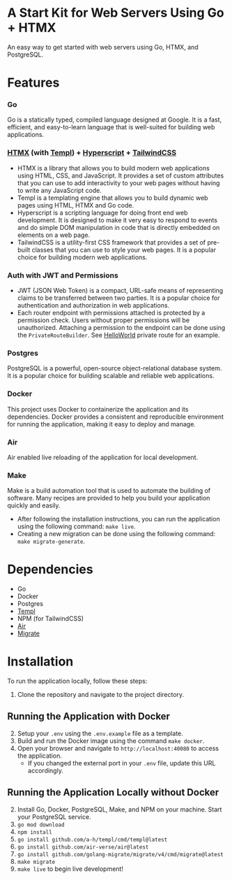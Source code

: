 # A Start Kit for Web Servers Using Go + HTMX
An easy way to get started with web servers using Go, HTMX, and PostgreSQL.

# Features
### Go
Go is a statically typed, compiled language designed at Google. It is a fast, efficient, and easy-to-learn language that is well-suited for building web applications.

### [HTMX](https://htmx.org/) (with [Templ](https://templ.guide)) + [Hyperscript](https://hyperscript.org/) + [TailwindCSS](https://tailwindcss.com/)
- HTMX is a library that allows you to build modern web applications using HTML, CSS, and JavaScript. It provides a set of custom attributes that you can use to add interactivity to your web pages without having to write any JavaScript code.
- Templ is a templating engine that allows you to build dynamic web pages using HTML, HTMX and Go code.
- Hyperscript is a scripting language for doing front end web development. It is designed to make it very easy to respond to events and do simple DOM manipulation in code that is directly embedded on elements on a web page.
- TailwindCSS is a utility-first CSS framework that provides a set of pre-built classes that you can use to style your web pages. It is a popular choice for building modern web applications.

### Auth with JWT and Permissions
- JWT (JSON Web Token) is a compact, URL-safe means of representing claims to be transferred between two parties. It is a popular choice for authentication and authorization in web applications.
- Each router endpoint with permissions attached is protected by a permission check. Users without proper permissions will be unauthorized. Attaching a permission to the
endpoint can be done using the `PrivateRouteBuilder`. See [HelloWorld](https://github.com/carsonkrueger/go-test/blob/main/internal/private_routes/hello_world2.go) private route for an example.

### Postgres
PostgreSQL is a powerful, open-source object-relational database system. It is a popular choice for building scalable and reliable web applications.

### Docker
This project uses Docker to containerize the application and its dependencies. Docker provides a consistent and reproducible environment for running the application, making it easy to deploy and manage.

### Air
Air enabled live reloading of the application for local development.

### Make
Make is a build automation tool that is used to automate the building of software. Many recipes are provided to help you build your application quickly and easily.
- After following the installation instructions, you can run the application using the following command: `make live`.
- Creating a new migration can be done using the following command: `make migrate-generate`.

# Dependencies
- Go
- Docker
- Postgres
- [Templ](https://templ.guide)
- NPM (for TailwindCSS)
- [Air](https://github.com/air-verse/air)
- [Migrate](https://github.com/golang-migrate/migrate)

# Installation
To run the application locally, follow these steps:

1. Clone the repository and navigate to the project directory.

## Running the Application with Docker

2. Setup your `.env` using the `.env.example` file as a template.
3. Build and run the Docker image using the command `make docker`.
4. Open your browser and navigate to `http://localhost:40080` to access the application.
    - If you changed the external port in your `.env` file, update this URL accordingly.

## Running the Application Locally without Docker
2. Install Go, Docker, PostgreSQL, Make, and NPM on your machine. Start your PostgreSQL service.
3. `go mod download`
4. `npm install`
5. `go install github.com/a-h/templ/cmd/templ@latest`
6. `go install github.com/air-verse/air@latest`
7. `go install github.com/golang-migrate/migrate/v4/cmd/migrate@latest`
8. `make migrate`
9. `make live` to begin live development!
